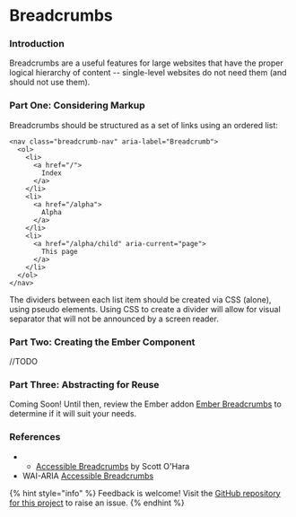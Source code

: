 # Breadcrumbs

### Introduction

Breadcrumbs are a useful features for large websites that have the proper logical hierarchy  of content -- single-level websites do not need them \(and should not use them\). 

### Part One: Considering Markup

Breadcrumbs should be structured as a set of links using an ordered list:

```markup
<nav class="breadcrumb-nav" aria-label="Breadcrumb">
  <ol>
    <li>
      <a href="/">
        Index
      </a>
    </li>
    <li>
      <a href="/alpha">
        Alpha
      </a>
    </li>
    <li>
      <a href="/alpha/child" aria-current="page"> 
        This page
      </a>
    </li>
  </ol>
</nav>
```

The dividers between each list item should be created via CSS \(alone\), using pseudo elements. Using CSS to create a divider will allow for visual separator that will not be announced by a screen reader. 

### Part Two: Creating the Ember Component

//TODO

### Part Three: Abstracting for Reuse

Coming Soon! Until then, review the Ember addon [Ember Breadcrumbs](https://github.com/chrisfarber/ember-breadcrumbs) to determine if it will suit your needs. 

### References

* * [Accessible Breadcrumbs](https://scottaohara.github.io/a11y_breadcrumbs/) by Scott O'Hara
* WAI-ARIA [Accessible Breadcrumbs](https://w3c.github.io/aria-practices/examples/breadcrumb/index.html)

{% hint style="info" %}
Feedback is welcome! Visit the [GitHub repository for this project](https://github.com/MelSumner/ember-component-patterns) to raise an issue.
{% endhint %}

